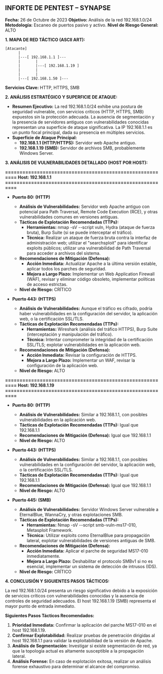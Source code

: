 ## INFORTE DE PENTEST – SYNAPSE

**Fecha:** 26 de Octubre de 2023
**Objetivo:** Análisis de la red 192.168.1.0/24
**Metodología:** Escaneo de puertos pasivo y activo.
**Nivel de Riesgo General:** ALTO

**1. MAPA DE RED TÁCTICO (ASCII ART):**

```
[Atacante]
      |
      |---[ 192.168.1.1 ]---
      |       |
      |       |---[ 192.168.1.19 ]
      |       |
      |       |
      |---[ 192.168.1.50 ]---
```

**Servicios Clave:** HTTP, HTTPS, SMB

**2. ANÁLISIS ESTRATÉGICO Y SUPERFICIE DE ATAQUE:**

* **Resumen Ejecutivo:** La red 192.168.1.0/24 exhibe una postura de seguridad vulnerable, con servicios críticos (HTTP, HTTPS, SMB) expuestos sin la protección adecuada. La ausencia de segmentación y la presencia de servidores antiguos con vulnerabilidades conocidas representan una superficie de ataque significativa. La IP 192.168.1.1 es un punto focal principal, dada su presencia en múltiples servicios.
* **Superficie de Ataque Principal:**
    * **192.168.1.1 (HTTP/HTTPS):** Servidor web Apache antiguo.
    * **192.168.1.19 (SMB):**  Servidor de archivos SMB,  probablemente Windows Server.

**3. ANÁLISIS DE VULNERABILIDADES DETALLADO (HOST POR HOST):**

**=========================================================**
**Host: 192.168.1.1**
**=========================================================**
- **Puerto 80: (HTTP)**
    - **Análisis de Vulnerabilidades:**  Servidor web Apache antiguo con potencial para Path Traversal, Remote Code Execution (RCE), y otras vulnerabilidades comunes en versiones antiguas.
    - **Tácticas de Explotación Recomendadas (TTPs):**
        - **Herramientas:** nmap -sV --script vuln,  Hydra (ataque de fuerza bruta),  Burp Suite (si se puede interceptar el tráfico).
        - **Técnica:**  Realizar un ataque de fuerza bruta contra la interfaz de administración web; utilizar el "searchsploit" para identificar exploits públicos;  utilizar una vulnerabilidad de Path Traversal para acceder a archivos del sistema.
    - **Recomendaciones de Mitigación (Defensa):**
        - **Acción Inmediata:** Actualizar Apache a la última versión estable, aplicar todos los parches de seguridad.
        - **Mejora a Largo Plazo:** Implementar un Web Application Firewall (WAF),  revisar y eliminar código obsoleto,  implementar políticas de acceso estrictas.
    - **Nivel de Riesgo:** CRÍTICO

- **Puerto 443: (HTTPS)**
    - **Análisis de Vulnerabilidades:**  Aunque el tráfico es cifrado, podría haber vulnerabilidades en la configuración del servidor, la aplicación web, o la  certificación SSL/TLS.
    - **Tácticas de Explotación Recomendadas (TTPs):**
        - **Herramientas:**  Wireshark (análisis del tráfico HTTPS),  Burp Suite (interceptación y manipulación del tráfico).
        - **Técnica:**  Intentar comprometer la integridad de la certificación SSL/TLS;  explotar vulnerabilidades en la aplicación web.
    - **Recomendaciones de Mitigación (Defensa):**
        - **Acción Inmediata:** Revisar la configuración de HTTPS.
        - **Mejora a Largo Plazo:**  Implementar un WAF,  revisar la configuración de la aplicación web.
    - **Nivel de Riesgo:** ALTO

**=========================================================**
**Host: 192.168.1.19**
**=========================================================**
- **Puerto 80: (HTTP)**
    - **Análisis de Vulnerabilidades:** Similar a 192.168.1.1, con posibles vulnerabilidades en la aplicación web.
    - **Tácticas de Explotación Recomendadas (TTPs):** Igual que 192.168.1.1
    - **Recomendaciones de Mitigación (Defensa):** Igual que 192.168.1.1
    - **Nivel de Riesgo:** ALTO

- **Puerto 443: (HTTPS)**
    - **Análisis de Vulnerabilidades:** Similar a 192.168.1.1, con posibles vulnerabilidades en la configuración del servidor, la aplicación web, o la  certificación SSL/TLS.
    - **Tácticas de Explotación Recomendadas (TTPs):** Igual que 192.168.1.1
    - **Recomendaciones de Mitigación (Defensa):** Igual que 192.168.1.1
    - **Nivel de Riesgo:** ALTO

- **Puerto 445: (SMB)**
    - **Análisis de Vulnerabilidades:** Servidor Windows Server vulnerable a EternalBlue, WannaCry, y otras explotaciones SMB.
    - **Tácticas de Explotación Recomendadas (TTPs):**
        - **Herramientas:**  Nmap -sV --script smb-vuln-ms17-010,  Metasploit Framework.
        - **Técnica:**  Utilizar exploits como EternalBlue para propagación lateral,  explotar vulnerabilidades de versiones antiguas de SMB.
    - **Recomendaciones de Mitigación (Defensa):**
        - **Acción Inmediata:** Aplicar el parche de seguridad MS17-010 inmediatamente.
        - **Mejora a Largo Plazo:** Deshabilitar el protocolo SMBv1 si no es esencial, implementar un sistema de detección de intrusos (IDS).
    - **Nivel de Riesgo:** CRÍTICO

**4. CONCLUSIÓN Y SIGUIENTES PASOS TÁCTICOS:**

La red 192.168.1.0/24 presenta un riesgo significativo debido a la exposición de servicios críticos con vulnerabilidades conocidas y la ausencia de controles de seguridad adecuados.  El host 192.168.1.19 (SMB) representa el mayor punto de entrada inmediato.

**Siguientes Pasos Tácticos Recomendados:**

1. **Prioridad Inmediata:** Confirmar la aplicación del parche MS17-010 en el host 192.168.1.19.
2. **Confirmar Explotabilidad:** Realizar pruebas de penetración dirigidas al host 192.168.1.1 para validar la exploitabilidad de la versión de Apache.
3. **Análisis de Segmentación:**  Investigar si existe segmentación de red, ya que la topología actual es altamente susceptible a la propagación lateral.
4. **Análisis Forense:** En caso de explotación exitosa, realizar un análisis forense exhaustivo para determinar el alcance del compromiso.
